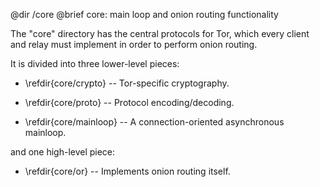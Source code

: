 @dir /core
@brief core: main loop and onion routing functionality

The "core" directory has the central protocols for Tor, which every
client and relay must implement in order to perform onion routing.

It is divided into three lower-level pieces:

   - \refdir{core/crypto} -- Tor-specific cryptography.

   - \refdir{core/proto} -- Protocol encoding/decoding.

   - \refdir{core/mainloop} -- A connection-oriented asynchronous mainloop.

and one high-level piece:

   - \refdir{core/or} -- Implements onion routing itself.

